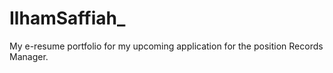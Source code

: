 # IlhamSaffiah_
My e-resume portfolio for my upcoming application for the position Records Manager. 
